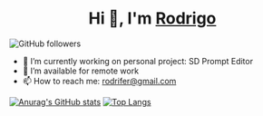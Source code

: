 <h1 align="center">Hi 👋, I'm <a href="/" target="blank">
Rodrigo</a></h1>


![GitHub followers](https://img.shields.io/github/followers/rodrifer?style=social)

- 🔭 I’m currently working on personal project: SD Prompt Editor
- 🤝 I’m available for remote work
- 📫 How to reach me: rodrifer@gmail.com

[![Anurag's GitHub stats](https://github-readme-stats.vercel.app/api?username=rodrifer&show_icons=true&theme=dracula)](https://github.com/anuraghazra/github-readme-stats)
[![Top Langs](https://github-readme-stats.vercel.app/api/top-langs/?username=rodrifer&layout=donut)](https://github.com/anuraghazra/github-readme-stats)

